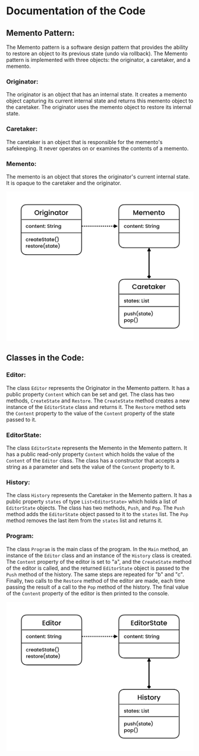 # Documentation of the Code

## Memento Pattern:
The Memento pattern is a software design pattern that provides the ability to restore an object to its previous state (undo via rollback). The Memento pattern is implemented with three objects: the originator, a caretaker, and a memento.

### Originator:
The originator is an object that has an internal state. It creates a memento object capturing its current internal state and returns this memento object to the caretaker. The originator uses the memento object to restore its internal state.

### Caretaker:
The caretaker is an object that is responsible for the memento's safekeeping. It never operates on or examines the contents of a memento.

### Memento:
The memento is an object that stores the originator's current internal state. It is opaque to the caretaker and the originator.

![Memento Pattern Diagram](memento_pattern_diagram.jpg)

## Classes in the Code:

### Editor:
The class `Editor` represents the Originator in the Memento pattern. It has a public property `Content` which can be set and get. The class has two methods, `CreateState` and `Restore`. The `CreateState` method creates a new instance of the `EditorState` class and returns it. The `Restore` method sets the `Content` property to the value of the `Content` property of the state passed to it.

### EditorState:
The class `EditorState` represents the Memento in the Memento pattern. It has a public read-only property `Content` which holds the value of the `Content` of the `Editor` class. The class has a constructor that accepts a string as a parameter and sets the value of the `Content` property to it.

### History:
The class `History` represents the Caretaker in the Memento pattern. It has a public property `states` of type `List<EditorState>` which holds a list of `EditorState` objects. The class has two methods, `Push`, and `Pop`. The `Push` method adds the `EditorState` object passed to it to the `states` list. The `Pop` method removes the last item from the `states` list and returns it.

### Program:
The class `Program` is the main class of the program. In the `Main` method, an instance of the `Editor` class and an instance of the `History` class is created. The `Content` property of the editor is set to "a", and the `CreateState` method of the editor is called, and the returned `EditorState` object is passed to the `Push` method of the history. The same steps are repeated for "b" and "c". Finally, two calls to the `Restore` method of the editor are made, each time passing the result of a call to the `Pop` method of the history. The final value of the `Content` property of the editor is then printed to the console.

![class_diagram](class_diagram.jpg)